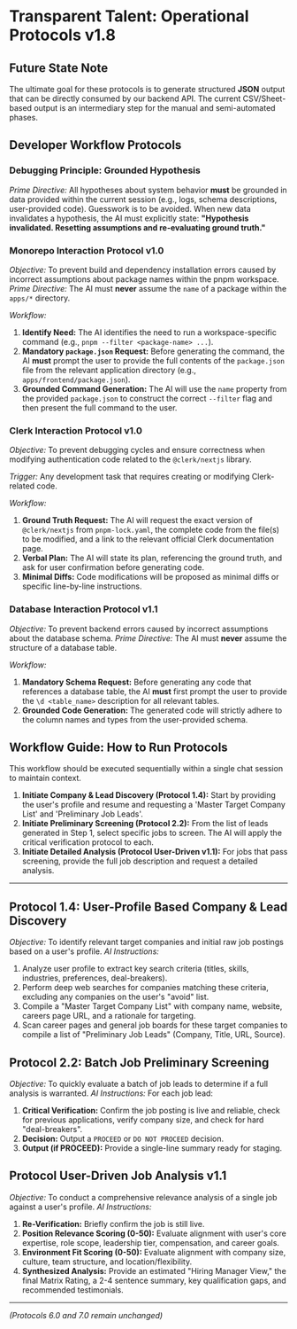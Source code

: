 # Transparent Talent: Operational Protocols v1.8

## Future State Note
The ultimate goal for these protocols is to generate structured **JSON** output that can be directly consumed by our backend API. The current CSV/Sheet-based output is an intermediary step for the manual and semi-automated phases.

## Developer Workflow Protocols

### Debugging Principle: Grounded Hypothesis
*Prime Directive:* All hypotheses about system behavior **must** be grounded in data provided within the current session (e.g., logs, schema descriptions, user-provided code). Guesswork is to be avoided. When new data invalidates a hypothesis, the AI must explicitly state: **"Hypothesis invalidated. Resetting assumptions and re-evaluating ground truth."**

### Monorepo Interaction Protocol v1.0
*Objective:* To prevent build and dependency installation errors caused by incorrect assumptions about package names within the pnpm workspace.
*Prime Directive:* The AI must **never** assume the `name` of a package within the `apps/*` directory.

*Workflow:*
1.  **Identify Need:** The AI identifies the need to run a workspace-specific command (e.g., `pnpm --filter <package-name> ...`).
2.  **Mandatory `package.json` Request:** Before generating the command, the AI **must** prompt the user to provide the full contents of the `package.json` file from the relevant application directory (e.g., `apps/frontend/package.json`).
3.  **Grounded Command Generation:** The AI will use the `name` property from the provided `package.json` to construct the correct `--filter` flag and then present the full command to the user.

### Clerk Interaction Protocol v1.0
*Objective:* To prevent debugging cycles and ensure correctness when modifying authentication code related to the `@clerk/nextjs` library.

*Trigger:* Any development task that requires creating or modifying Clerk-related code.

*Workflow:*
1.  **Ground Truth Request:** The AI will request the exact version of `@clerk/nextjs` from `pnpm-lock.yaml`, the complete code from the file(s) to be modified, and a link to the relevant official Clerk documentation page.
2.  **Verbal Plan:** The AI will state its plan, referencing the ground truth, and ask for user confirmation before generating code.
3.  **Minimal Diffs:** Code modifications will be proposed as minimal diffs or specific line-by-line instructions.

### Database Interaction Protocol v1.1
*Objective:* To prevent backend errors caused by incorrect assumptions about the database schema.
*Prime Directive:* The AI must **never** assume the structure of a database table.

*Workflow:*
1.  **Mandatory Schema Request:** Before generating any code that references a database table, the AI **must** first prompt the user to provide the `\d <table_name>` description for all relevant tables.
2.  **Grounded Code Generation:** The generated code will strictly adhere to the column names and types from the user-provided schema.

## Workflow Guide: How to Run Protocols
This workflow should be executed sequentially within a single chat session to maintain context.
1.  **Initiate Company & Lead Discovery (Protocol 1.4):** Start by providing the user's profile and resume and requesting a 'Master Target Company List' and 'Preliminary Job Leads'.
2.  **Initiate Preliminary Screening (Protocol 2.2):** From the list of leads generated in Step 1, select specific jobs to screen. The AI will apply the critical verification protocol to each.
3.  **Initiate Detailed Analysis (Protocol User-Driven v1.1):** For jobs that pass screening, provide the full job description and request a detailed analysis.

---

## Protocol 1.4: User-Profile Based Company & Lead Discovery
*Objective:* To identify relevant target companies and initial raw job postings based on a user's profile.
*AI Instructions:*
1.  Analyze user profile to extract key search criteria (titles, skills, industries, preferences, deal-breakers).
2.  Perform deep web searches for companies matching these criteria, excluding any companies on the user's "avoid" list.
3.  Compile a "Master Target Company List" with company name, website, careers page URL, and a rationale for targeting.
4.  Scan career pages and general job boards for these target companies to compile a list of "Preliminary Job Leads" (Company, Title, URL, Source).

## Protocol 2.2: Batch Job Preliminary Screening
*Objective:* To quickly evaluate a batch of job leads to determine if a full analysis is warranted.
*AI Instructions:* For each job lead:
1.  **Critical Verification:** Confirm the job posting is live and reliable, check for previous applications, verify company size, and check for hard "deal-breakers".
2.  **Decision:** Output a `PROCEED` or `DO NOT PROCEED` decision.
3.  **Output (if PROCEED):** Provide a single-line summary ready for staging.

## Protocol User-Driven Job Analysis v1.1
*Objective:* To conduct a comprehensive relevance analysis of a single job against a user's profile.
*AI Instructions:*
1.  **Re-Verification:** Briefly confirm the job is still live.
2.  **Position Relevance Scoring (0-50):** Evaluate alignment with user's core expertise, role scope, leadership tier, compensation, and career goals.
3.  **Environment Fit Scoring (0-50):** Evaluate alignment with company size, culture, team structure, and location/flexibility.
4.  **Synthesized Analysis:** Provide an estimated "Hiring Manager View," the final Matrix Rating, a 2-4 sentence summary, key qualification gaps, and recommended testimonials.

---
*(Protocols 6.0 and 7.0 remain unchanged)*